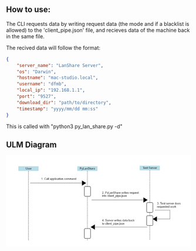 ## How to use:
The CLI requests data by writing request data (the mode and if a blacklist is allowed) to the 'client_pipe.json' file, and recieves data of the machine back in the same file.

The recived data will follow the format:
```json
{
    "server_name": "LanShare Server", 
    "os": "Darwin", 
    "hostname": "mac-studio.local", 
    "username": "dfmb", 
    "local_ip": "192.168.1.1", 
    "port": "9527", 
    "download_dir": "path/to/directory", 
    "timestamp": "yyyy/mm/dd mm:ss"
}
```

This is called with "python3 py_lan_share.py -d"

## ULM Diagram
![ulm diagram](image.png "Ulm Diagram")